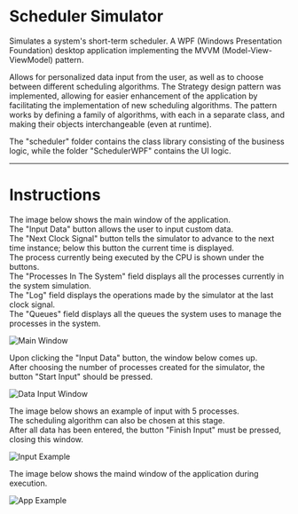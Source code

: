# Scheduler Simulator

Simulates a system's short-term scheduler. A WPF (Windows Presentation Foundation) desktop application implementing the MVVM (Model-View-ViewModel) pattern. 
<br/> 

Allows for personalized data input from the user, as well as to choose between different scheduling algorithms. 
The Strategy design pattern was implemented, allowing for easier enhancement of the application by facilitating the implementation of new scheduling algorithms. 
The pattern works by defining a family of algorithms, with each in a separate class, and making their objects interchangeable (even at runtime).
<br/> 

The "scheduler" folder contains the class library consisting of the business logic, while the folder "SchedulerWPF" contains the UI logic. 
<br/> 

<hr>

# Instructions

The image below shows the main window of the application. <br/>
The "Input Data" button allows the user to input custom data. <br/>
The "Next Clock Signal" button tells the simulator to advance to the next time instance; below this button the current time is displayed. <br/>
The process currently being executed by the CPU is shown under the buttons. <br/>
The "Processes In The System" field displays all the processes currently in the system simulation. <br/>
The "Log" field displays the operations made by the simulator at the last clock signal. <br/>
The "Queues" field displays all the queues the system uses to manage the processes in the system. <br/>

![Main Window](https://github.com/cadu1979/SchedulerSimulator/blob/main/instruction_imgs/1.png?raw=true)

Upon clicking the "Input Data" button, the window below comes up. <br/>
After choosing the number of processes created for the simulator, the button "Start Input" should be pressed. <br/>

![Data Input Window](https://github.com/cadu1979/SchedulerSimulator/blob/main/instruction_imgs/2.png?raw=true)

The image below shows an example of input with 5 processes. <br/>
The scheduling algorithm can also be chosen at this stage. <br/>
After all data has been entered, the button "Finish Input" must be pressed, closing this window. <br/>

![Input Example](https://github.com/cadu1979/SchedulerSimulator/blob/main/instruction_imgs/3.png?raw=true)

The image below shows the maind window of the application during execution.

![App Example](https://github.com/cadu1979/SchedulerSimulator/blob/main/instruction_imgs/4.png?raw=true)
